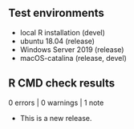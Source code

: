 ## Test environments
* local R installation (devel)
* ubuntu 18.04 (release)
* Windows Server 2019 (release)
* macOS-catalina (release, devel)

## R CMD check results

0 errors | 0 warnings | 1 note

* This is a new release.
